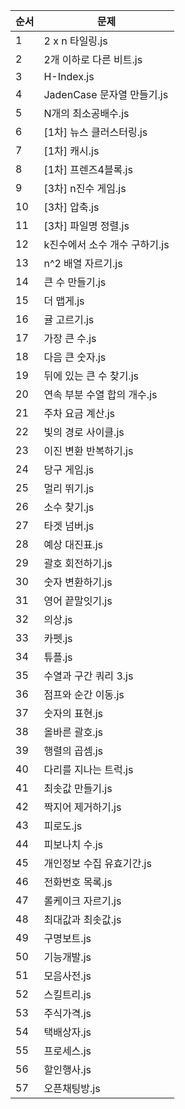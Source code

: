 | 순서 | 문제 |
|-------|-----------|
| 1 | 2 x n 타일링.js |
| 2 | 2개 이하로 다른 비트.js |
| 3 | H-Index.js |
| 4 | JadenCase 문자열 만들기.js |
| 5 | N개의 최소공배수.js |
| 6 | [1차] 뉴스 클러스터링.js |
| 7 | [1차] 캐시.js |
| 8 | [1차] 프렌즈4블록.js |
| 9 | [3차] n진수 게임.js |
| 10 | [3차] 압축.js |
| 11 | [3차] 파일명 정렬.js |
| 12 | k진수에서 소수 개수 구하기.js |
| 13 | n^2 배열 자르기.js |
| 14 | 큰 수 만들기.js |
| 15 | 더 맵게.js |
| 16 | 귤 고르기.js |
| 17 | 가장 큰 수.js |
| 18 | 다음 큰 숫자.js |
| 19 | 뒤에 있는 큰 수 찾기.js |
| 20 | 연속 부분 수열 합의 개수.js |
| 21 | 주차 요금 계산.js |
| 22 | 빛의 경로 사이클.js |
| 23 | 이진 변환 반복하기.js |
| 24 | 당구 게임.js |
| 25 | 멀리 뛰기.js |
| 26 | 소수 찾기.js |
| 27 | 타겟 넘버.js |
| 28 | 예상 대진표.js |
| 29 | 괄호 회전하기.js |
| 30 | 숫자 변환하기.js |
| 31 | 영어 끝말잇기.js |
| 32 | 의상.js |
| 33 | 카펫.js |
| 34 | 튜플.js |
| 35 | 수열과 구간 쿼리 3.js |
| 36 | 점프와 순간 이동.js |
| 37 | 숫자의 표현.js |
| 38 | 올바른 괄호.js |
| 39 | 행렬의 곱셈.js |
| 40 | 다리를 지나는 트럭.js |
| 41 | 최솟값 만들기.js |
| 42 | 짝지어 제거하기.js |
| 43 | 피로도.js |
| 44 | 피보나치 수.js |
| 45 | 개인정보 수집 유효기간.js |
| 46 | 전화번호 목록.js |
| 47 | 롤케이크 자르기.js |
| 48 | 최대값과 최솟값.js |
| 49 | 구명보트.js |
| 50 | 기능개발.js |
| 51 | 모음사전.js |
| 52 | 스킬트리.js |
| 53 | 주식가격.js |
| 54 | 택배상자.js |
| 55 | 프로세스.js |
| 56 | 할인행사.js |
| 57 | 오픈채팅방.js |
